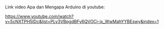 Link video Apa dan Mengapa Arduino di youtube:

https://www.youtube.com/watch?v=5cNXTPH5IDc&list=PLy3VBpgdBFy6QVOCj-ix_WwMahYYBEswy&index=1
